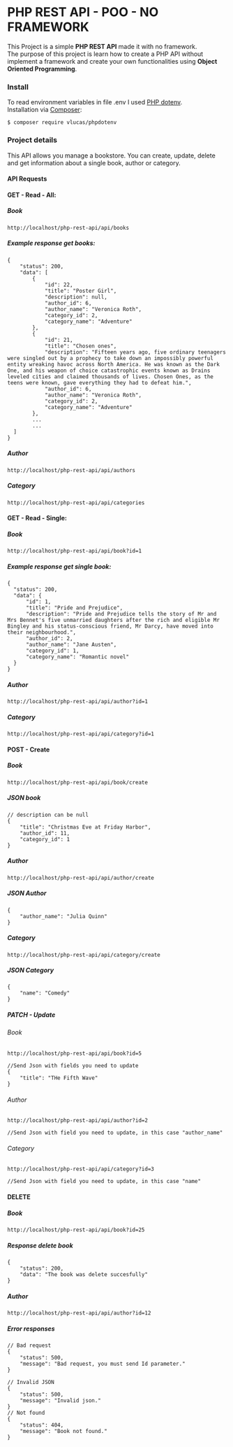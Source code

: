 # PHP REST API - POO - NO FRAMEWORK

This Project is a simple **PHP REST API** made it with no framework.<br>
The purpose of this project is learn how to create a PHP API without implement a framework and create your own functionalities using **Object Oriented Programming**.
<br>

### Install

To read environment variables in file .env I used [PHP dotenv](https://github.com/vlucas/phpdotenv). <br> 
Installation via [Composer](https://getcomposer.org/):

```
$ composer require vlucas/phpdotenv
```

### Project details

This API allows you manage a bookstore. You can create, update, delete and get information about a single book, author or category.

#### API Requests

#### GET - Read - All:
##### Book
```
http://localhost/php-rest-api/api/books
```
##### Example response get books:
```
{
    "status": 200,
    "data": [
        {
            "id": 22,
            "title": "Poster Girl",
            "description": null,
            "author_id": 6,
            "author_name": "Veronica Roth",
            "category_id": 2,
            "category_name": "Adventure"
        },
        {
            "id": 21,
            "title": "Chosen ones",
            "description": "Fifteen years ago, five ordinary teenagers were singled out by a prophecy to take down an impossibly powerful entity wreaking havoc across North America. He was known as the Dark One, and his weapon of choice catastrophic events known as Drains leveled cities and claimed thousands of lives. Chosen Ones, as the teens were known, gave everything they had to defeat him.",
            "author_id": 6,
            "author_name": "Veronica Roth",
            "category_id": 2,
            "category_name": "Adventure"
        },
        ...
        ...
  ]
}
```
##### Author
```
http://localhost/php-rest-api/api/authors
```
##### Category
```
http://localhost/php-rest-api/api/categories
```
#### GET - Read - Single:
##### Book
```
http://localhost/php-rest-api/api/book?id=1
```
##### Example response get single book:
```
{
  "status": 200,
  "data": {
      "id": 1,
      "title": "Pride and Prejudice",
      "description": "Pride and Prejudice tells the story of Mr and Mrs Bennet's five unmarried daughters after the rich and eligible Mr Bingley and his status-conscious friend, Mr Darcy, have moved into their neighbourhood.",
      "author_id": 2,
      "author_name": "Jane Austen",
      "category_id": 1,
      "category_name": "Romantic novel"
  }
}  
```
##### Author
```
http://localhost/php-rest-api/api/author?id=1
```
##### Category
```
http://localhost/php-rest-api/api/category?id=1
```

#### POST - Create

##### Book
```
http://localhost/php-rest-api/api/book/create
```
##### JSON book
```
// description can be null
{
    "title": "Christmas Eve at Friday Harbor",
    "author_id": 11,
    "category_id": 1
}
```
##### Author
```
http://localhost/php-rest-api/api/author/create
```
##### JSON Author
```
{
    "author_name": "Julia Quinn"
}
```
##### Category
```
http://localhost/php-rest-api/api/category/create
```
##### JSON Category
```
{
    "name": "Comedy"
}
```
##### PATCH - Update
###### Book
```
http://localhost/php-rest-api/api/book?id=5

//Send Json with fields you need to update
{
    "title": "THe Fifth Wave"
}
```
###### Author
```
http://localhost/php-rest-api/api/author?id=2

//Send Json with field you need to update, in this case "author_name"
```
###### Category
```
http://localhost/php-rest-api/api/category?id=3

//Send Json with field you need to update, in this case "name"
```
#### DELETE
##### Book
```
http://localhost/php-rest-api/api/book?id=25
```
##### Response delete book
```
{
    "status": 200,
    "data": "The book was delete succesfully"
}
```
##### Author
```
http://localhost/php-rest-api/api/author?id=12
```
##### Error responses
```
// Bad request
{
    "status": 500,
    "message": "Bad request, you must send Id parameter."
}

// Invalid JSON
{
    "status": 500,
    "message": "Invalid json."
}
// Not found
{
    "status": 404,
    "message": "Book not found."
}
```









